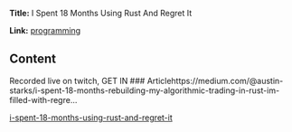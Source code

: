 **Title:** I Spent 18 Months Using Rust And Regret It

**Link:** [programming](https://www.youtube.com/watch?v=7ySVWcFHz98)

## Content

Recorded live on twitch, GET IN ### Articlehttps://medium.com/@austin-starks/i-spent-18-months-rebuilding-my-algorithmic-trading-in-rust-im-filled-with-regre…

[i-spent-18-months-using-rust-and-regret-it](https://www.youtube.com/watch?v=7ySVWcFHz98)
